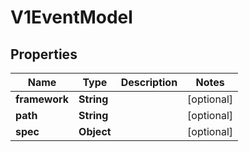 

# V1EventModel


## Properties

Name | Type | Description | Notes
------------ | ------------- | ------------- | -------------
**framework** | **String** |  |  [optional]
**path** | **String** |  |  [optional]
**spec** | **Object** |  |  [optional]



